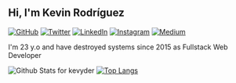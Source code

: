 ## Hi, I'm Kevin Rodríguez

<p>
	<a href="https://github.com/kevyder"><img src="https://img.shields.io/github/followers/kevyder.svg?label=GitHub&style=social" alt="GitHub"></a>
	<a href="https://twitter.com/kevyder"><img src="https://img.shields.io/twitter/follow/kevyder?label=Twitter&style=social" alt="Twitter"></a>
	<a href="https://www.linkedin.com/in/kevyder"><img src="https://img.shields.io/badge/LinkedIn--_.svg?style=social&logo=linkedin" alt="LinkedIn"></a>
	<a href="https://instagram.com/kevyder"><img src="https://img.shields.io/badge/Instagram-Follow-red" alt="Instagram"></a>
  	<a href="https://medium.com/@kevyder"><img src="https://img.shields.io/badge/Medium-kevyder-lightgrey" alt="Medium"></a>
</p>

I'm 23 y.o and have destroyed systems since 2015 as Fullstack Web Developer

![Github Stats for kevyder](https://github-readme-stats.vercel.app/api?username=kevyder&show_icons=true&title_color=000000&icon_color=000000)
[![Top Langs](https://github-readme-stats.vercel.app/api/top-langs/?username=kevyder&hide_langs_below=1)](https://github.com/kevyder?tab=repositories)
